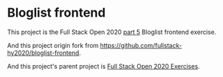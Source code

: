 # Bloglist frontend

This project is the Full Stack Open 2020 [part 5](https://fullstackopen.com/en/part5) Bloglist frontend exercise.

And this project origin fork from https://github.com/fullstack-hy2020/bloglist-frontend.

And this project's parent project is [Full Stack Open 2020 Exercises](https://github.com/Zeroto521/Full-Stack-Open-2020-Exercises).

